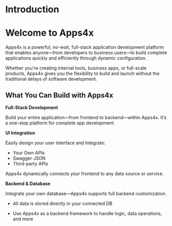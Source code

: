 # Introduction

# Welcome to Apps4x

Apps4x is a powerful, no-wait, full-stack application development platform that enables anyone—from developers to business users—to build complete applications quickly and efficiently through dynamic configuration.

Whether you're creating internal tools, business apps, or full-scale products, Apps4x gives you the flexibility to build and launch without the traditional delays of software development.

## What You Can Build with Apps4x

**Full-Stack Development**

Build your entire application—from frontend to backend—within Apps4x. It’s a one-stop platform for complete app development.

**UI Integration**

Easily design your user interface and integrate:

  - Your Own APIs
  - Swagger JSON
  - Third-party APIs

Apps4x dynamically connects your frontend to any data source or service.

**Backend & Database**

Integrate your own database—Apps4x supports full backend customization.

  - All data is stored directly in your connected DB

  - Use Apps4x as a backend framework to handle logic, data operations, and more